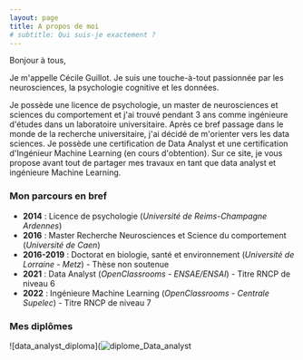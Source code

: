```yaml
---
layout: page
title: A propos de moi
# subtitle: Qui suis-je exactement ?
---
```


Bonjour à tous,

Je m'appelle Cécile Guillot. Je suis une touche-à-tout passionnée par les neurosciences, la psychologie cognitive et les données.


Je possède une licence de psychologie, un master de neurosciences et sciences du comportement et j'ai trouvé pendant 3 ans comme ingénieure d'études dans un laboratoire universitaire. Après ce bref passage dans le monde de la recherche universitaire, j'ai décidé de m'orienter vers les data sciences. Je possède une certification de Data Analyst et une certification d'Ingénieur Machine Learning (en cours d'obtention).
Sur ce site, je vous propose avant tout de partager mes travaux en tant que data analyst et ingénieure Machine Learning.

### Mon parcours en bref

- **2014** : Licence de psychologie (*Université de Reims-Champagne Ardennes*)
- **2016** : Master Recherche Neurosciences et Science du comportement (*Université de Caen*)
- **2016-2019** : Doctorat en biologie, santé et environnement (*Université de Lorraine - Metz*) - Thèse non soutenue
- **2021** : Data Analyst (*OpenClassrooms - ENSAE/ENSAI*) - Titre RNCP de niveau 6
- **2022** : Ingénieure Machine Learning (*OpenClassrooms - Centrale Supelec*) - Titre RNCP de niveau 7

### Mes diplômes

![data_analyst_diploma](![diplome_Data_analyst](https://user-images.githubusercontent.com/64648386/128571696-db602940-4f27-4c3c-bacb-e19066739b0c.jpg)


